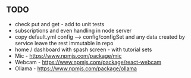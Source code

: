 ## TODO
* check put and get - add to unit tests
* subscriptions and even handling in node server 
* copy default.yml config --> config/configSet and any data created by service leave the rest immutable in repo
* home / dashboard with spash screen - with tutorial sets
* Mic - https://www.npmjs.com/package/mic
* Webcam - https://www.npmjs.com/package/react-webcam
* Ollama - https://www.npmjs.com/package/ollama